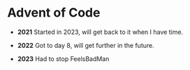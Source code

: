 # Advent of Code
- **2021**
  Started in 2023, will get back to it when I have time.

- **2022**
  Got to day 8, will get further in the future.

- **2023**
  Had to stop FeelsBadMan
